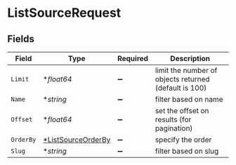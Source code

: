 # ListSourceRequest


## Fields

| Field                                                              | Type                                                               | Required                                                           | Description                                                        |
| ------------------------------------------------------------------ | ------------------------------------------------------------------ | ------------------------------------------------------------------ | ------------------------------------------------------------------ |
| `Limit`                                                            | **float64*                                                         | :heavy_minus_sign:                                                 | limit the number of objects returned (default is 100)              |
| `Name`                                                             | **string*                                                          | :heavy_minus_sign:                                                 | filter based on name                                               |
| `Offset`                                                           | **float64*                                                         | :heavy_minus_sign:                                                 | set the offset on results (for pagination)                         |
| `OrderBy`                                                          | [*ListSourceOrderBy](../../models/operations/listsourceorderby.md) | :heavy_minus_sign:                                                 | specify the order                                                  |
| `Slug`                                                             | **string*                                                          | :heavy_minus_sign:                                                 | filter based on slug                                               |